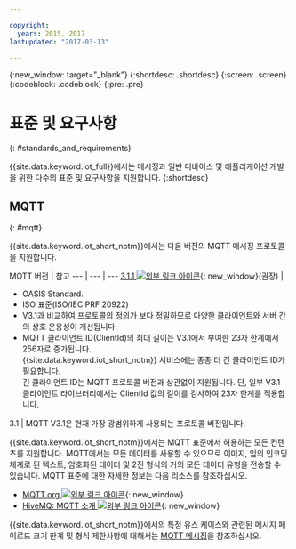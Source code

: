 ```yaml
---

copyright:
  years: 2015, 2017
lastupdated: "2017-03-13"

---
```


{:new_window: target="\_blank"}
{:shortdesc: .shortdesc}
{:screen: .screen}
{:codeblock: .codeblock}
{:pre: .pre}
# 표준 및 요구사항
{: #standards_and_requirements}

{{site.data.keyword.iot_full}}에서는 메시징과 일반 디바이스 및 애플리케이션 개발을 위한 다수의 표준 및 요구사항을 지원합니다.
{:shortdesc}


<!-- ## Blockchain
{: #blockchain}

{{site.data.keyword.iot_short_notm}} supports the following versions of the Hyperledger fabric:
- 0.5

## Python
{: #python}

Support for MQTT over SSL requires at least Python v2.7.9 or v3.4, and OpenSSL v1.0.1.
-->

## MQTT
{: #mqtt}

{{site.data.keyword.iot_short_notm}}에서는 다음 버전의 MQTT 메시징 프로토콜을 지원합니다.

MQTT 버전 | 참고
--- | --- | ---
[3.1.1 ![외부 링크 아이콘](../../../icons/launch-glyph.svg "외부 링크 아이콘")](https://www.oasis-open.org/standards#mqttv3.1.1){: new_window}(권장)  | <ul><li>OASIS Standard.<li>ISO 표준(ISO/IEC PRF 20922) <li>V3.1과 비교하여 프로토콜의 정의가 보다 정밀하므로 다양한 클라이언트와 서버 간의 상호 운용성이 개선됩니다. <li>MQTT 클라이언트 ID(ClientId)의 최대 길이는 V3.1에서 부여한 23자 한계에서 256자로 증가됩니다. </br>{{site.data.keyword.iot_short_notm}} 서비스에는 종종 더 긴 클라이언트 ID가 필요합니다. </br>긴 클라이언트 ID는 MQTT 프로토콜 버전과 상관없이 지원됩니다. 단, 일부 V3.1 클라이언트 라이브러리에서는 ClientId 값의 길이를 검사하여 23자 한계를 적용합니다.</ul>
3.1 | MQTT V3.1은 현재 가장 광범위하게 사용되는 프로토콜 버전입니다.

{{site.data.keyword.iot_short_notm}}에서는 MQTT 표준에서 허용하는 모든 컨텐츠를 지원합니다. MQTT에서는 모든 데이터를 사용할 수 있으므로 이미지, 임의 인코딩 체계로 된 텍스트, 암호화된 데이터 및 2진 형식의 거의 모든 데이터 유형을 전송할 수 있습니다. MQTT 표준에 대한 자세한 정보는 다음 리소스를 참조하십시오.
- [MQTT.org ![외부 링크 아이콘](../../../icons/launch-glyph.svg "외부 링크 아이콘")](http://mqtt.org/){: new_window}
- [HiveMQ: MQTT 소개 ![외부 링크 아이콘](../../../icons/launch-glyph.svg "외부 링크 아이콘")](http://www.hivemq.com/blog/mqtt-essentials-part-1-introducing-mqtt){: new_window}

{{site.data.keyword.iot_short_notm}}에서의 특정 유스 케이스와 관련된 메시지 페이로드 크기 한계 및 형식 제한사항에 대해서는 [MQTT 메시징](mqtt/index.html)을 참조하십시오.
